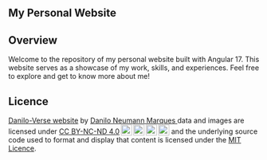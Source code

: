 ## My Personal Website

## Overview

Welcome to the repository of my personal website built with Angular 17. This website serves as a showcase of my work, skills, and experiences. Feel free to explore and get to know more about me!

## Licence

<p
    xmlns:cc="http://creativecommons.org/ns#"
    xmlns:dct="http://purl.org/dc/terms/"
  >
    <a
      property="dct:title"
      rel="cc:attributionURL"
      href="https://github.com/SpicyFerret/Danilo-Verse-website"
      >Danilo-Verse website</a
    >
    by
    <a
      rel="cc:attributionURL dct:creator"
      property="cc:attributionName"
      href="http://neumannmarques.com"
      >Danilo Neumann Marques
    </a>
    data and images are licensed under
    <a
      href="http://creativecommons.org/licenses/by-nc-nd/4.0/?ref=chooser-v1"
      target="_blank"
      rel="license noopener noreferrer"
      style="display: inline-block"
      >CC BY-NC-ND 4.0<img
        style="
          height: 22px !important;
          margin-left: 3px;
          vertical-align: text-bottom;
        "
        src="https://mirrors.creativecommons.org/presskit/icons/cc.svg?ref=chooser-v1" /><img
        style="
          height: 22px !important;
          margin-left: 3px;
          vertical-align: text-bottom;
        "
        src="https://mirrors.creativecommons.org/presskit/icons/by.svg?ref=chooser-v1" /><img
        style="
          height: 22px !important;
          margin-left: 3px;
          vertical-align: text-bottom;
        "
        src="https://mirrors.creativecommons.org/presskit/icons/nc.svg?ref=chooser-v1" /><img
        style="
          height: 22px !important;
          margin-left: 3px;
          vertical-align: text-bottom;
        "
        src="https://mirrors.creativecommons.org/presskit/icons/nd.svg?ref=chooser-v1"
    /></a>
    and the underlying source code used to format and display that content is
  licensed under the
  <a
    href="https://github.com/SpicyFerret/Danilo-Verse-website/blob/main/LICENSE"
    >MIT Licence</a
  >.
  </p>
